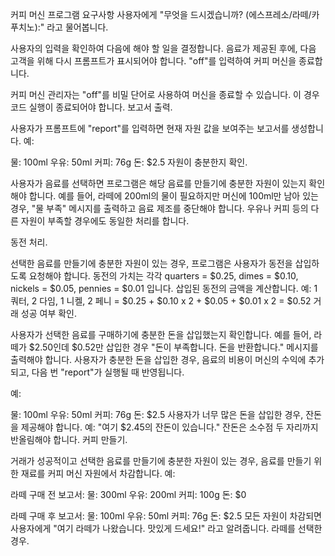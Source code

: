 커피 머신 프로그램 요구사항 사용자에게 "무엇을 드시겠습니까? (에스프레소/라떼/카푸치노):" 라고 물어봅니다.

사용자의 입력을 확인하여 다음에 해야 할 일을 결정합니다. 음료가 제공된 후에, 다음 고객을 위해 다시 프롬프트가 표시되어야 합니다. "off"를 입력하여 커피 머신을 종료합니다.

커피 머신 관리자는 "off"를 비밀 단어로 사용하여 머신을 종료할 수 있습니다. 이 경우 코드 실행이 종료되어야 합니다. 보고서 출력.

사용자가 프롬프트에 "report"를 입력하면 현재 자원 값을 보여주는 보고서를 생성합니다. 예:

물: 100ml 우유: 50ml 커피: 76g 돈: $2.5 자원이 충분한지 확인.

사용자가 음료를 선택하면 프로그램은 해당 음료를 만들기에 충분한 자원이 있는지 확인해야 합니다. 예를 들어, 라떼에 200ml의 물이 필요하지만 머신에 100ml만 남아 있는 경우, "물 부족" 메시지를 출력하고 음료 제조를 중단해야 합니다. 우유나 커피 등의 다른 자원이 부족할 경우에도 동일한 처리를 합니다. 

동전 처리.

선택한 음료를 만들기에 충분한 자원이 있는 경우, 프로그램은 사용자가 동전을 삽입하도록 요청해야 합니다. 동전의 가치는 각각 quarters = $0.25, dimes = $0.10, nickels = $0.05, pennies = $0.01 입니다. 삽입된 동전의 금액을 계산합니다. 예: 1 쿼터, 2 다임, 1 니켈, 2 페니 = $0.25 + $0.10 x 2 + $0.05 + $0.01 x 2 = $0.52 거래 성공 여부 확인.

사용자가 선택한 음료를 구매하기에 충분한 돈을 삽입했는지 확인합니다. 예를 들어, 라떼가 $2.50인데 $0.52만 삽입한 경우 "돈이 부족합니다. 돈을 반환합니다." 메시지를 출력해야 합니다. 사용자가 충분한 돈을 삽입한 경우, 음료의 비용이 머신의 수익에 추가되고, 다음 번 "report"가 실행될 때 반영됩니다. 

예:

물: 100ml 우유: 50ml 커피: 76g 돈: $2.5 사용자가 너무 많은 돈을 삽입한 경우, 잔돈을 제공해야 합니다. 예: "여기 $2.45의 잔돈이 있습니다." 잔돈은 소수점 두 자리까지 반올림해야 합니다. 커피 만들기.

거래가 성공적이고 선택한 음료를 만들기에 충분한 자원이 있는 경우, 음료를 만들기 위한 재료를 커피 머신 자원에서 차감합니다. 예:

라떼 구매 전 보고서: 물: 300ml 우유: 200ml 커피: 100g 돈: $0

라떼 구매 후 보고서: 물: 100ml 우유: 50ml 커피: 76g 돈: $2.5 모든 자원이 차감되면 사용자에게 "여기 라떼가 나왔습니다. 맛있게 드세요!" 라고 알려줍니다. 라떼를 선택한 경우.